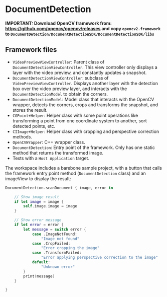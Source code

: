 # DocumentDetection

**IMPORTANT:
Download OpenCV framework from: <https://github.com/opencv/opencv/releases> and copy `opencv2.framework` to `DocumentDetection/DocumentDetectionSDK/DocumentDetectionSDK/libs`**


Framework files
---------------

- `VideoPreviewViewController`: Parent class of `DocumentDetectionViewController`. This view controller only displays a layer with the video preview, and constantly updates a snapshot.
- `DocumentDetectionViewController`: subclass of `VideoPreviewViewController`. Displays another layer with the detection box over the video preview layer, and interacts with the `DocumentDetectionModel` to obtain the corners.
- `DocumentDetectionModel`: Model class that interacts with the OpenCV wrapper, detects the corners, crops and transforms the snapshot, and stores the result.
- `CGPoint+Helper`: Helper class with some point operations like transforming a point from one coordinate system to another, sort detected points, etc.
- `CIImage+Helper`: Helper class with cropping and perspective correction methods.
- `OpenCVWrapper`: C++ wrapper class.
- `DocumentDetection`: Entry point of the framework. Only has one static method that returns the transformed image.
- Tests with a `Host Application` target.

The workspace includes a barebone sample project, with a button that calls the framework entry point method (`DocumentDetection` class) and an imageView to display the result:

```swift
DocumentDetection.scanDocument { image, error in

	// Show image result
	if let image = image {
	    self.image.image = image
	}

	// Show error message
	if let error = error {
	    let message = switch error {
	        case .ImageNotFound:
	            "Image not found"
	        case .CropFailed:
	            "Error cropping the image"
	        case .TransformFailed:
	            "Error applying perspective correction to the image"
	        default:
	            "Unknown error"
	    }
	    print(message)
	}

}
```
